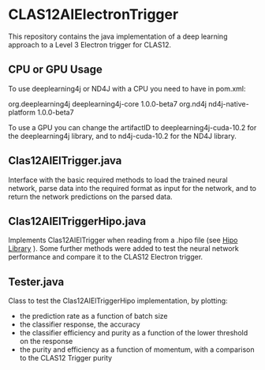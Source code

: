 # CLAS12AIElectronTrigger

This repository contains the java implementation of a deep learning approach to a Level 3 Electron trigger for CLAS12.

## CPU or GPU Usage

To use deeplearning4j or ND4J with a CPU you need to have in pom.xml:

<dependency>
      <groupId>org.deeplearning4j</groupId>
      <artifactId>deeplearning4j-core</artifactId>
      <version>1.0.0-beta7</version>
 </dependency>
 <dependency>
      <groupId>org.nd4j</groupId>
      <artifactId>nd4j-native-platform</artifactId>
      <version>1.0.0-beta7</version>
  </dependency>
 </dependencies>

To use a GPU you can change the artifactID to deeplearning4j-cuda-10.2 for the deeplearning4j library, and to nd4j-cuda-10.2 for the ND4J library. 

## Clas12AIElTrigger.java

Interface with the basic required methods to load the trained neural network, parse data into the required format as input for the network, and to return the network predictions on the parsed data.

## Clas12AIElTriggerHipo.java

Implements Clas12AIElTrigger when reading from a .hipo file (see [Hipo Library](https://github.com/gavalian/hipo) ). Some further methods were added to test the neural network performance and compare it to the CLAS12 Electron trigger.

## Tester.java

Class to test the Clas12AIElTriggerHipo implementation, by plotting:
- the prediction rate as a function of batch size
- the classifier response, the accuracy
- the classifier efficiency and purity as a function of the lower threshold on the response
- the purity and efficiency as a function of momentum, with a comparison to the CLAS12 Trigger purity